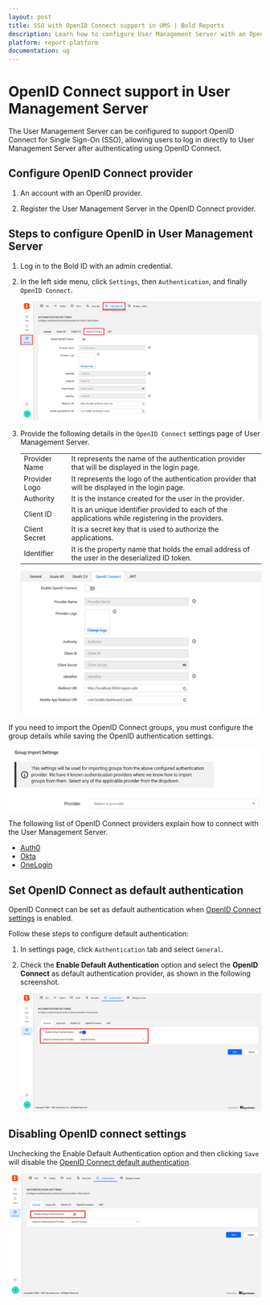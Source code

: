 ```yaml
---
layout: post
title: SSO with OpenID Connect support in UMS | Bold Reports
description: Learn how to configure User Management Server with an OpenID based identity provider for Single Sign-on authentication using OpenID Connect.
platform: report-platform
documentation: ug
---
```


# OpenID Connect support in User Management Server

The User Management Server can be configured to support OpenID Connect for Single Sign-On (SSO), allowing users to log in directly to User Management Server after authenticating using OpenID Connect.

## Configure OpenID Connect provider

1. An account with an OpenID provider.

2. Register the User Management Server in the OpenID Connect provider.

## Steps to configure OpenID in User Management Server

1. Log in to the Bold ID with an admin credential.

2. In the left side menu, click `Settings`, then `Authentication`, and finally `OpenID Connect`.

    ![Authentication settings](/static/assets/on-premise/images/tenant-management/site-management/authentication/openid-auth-page.png)

3. Provide the following details in the `OpenID Connect` settings page of User Management Server.

    <table>

    <tr>
    <td>Provider Name</td>
    <td>It represents the name of the authentication provider that will be displayed in the login page.</td>
    </tr>

    <tr>
    <td>Provider Logo</td>
    <td>It represents the logo of the authentication provider that will be displayed in the login page.</td>
    </tr>

    <tr>
    <td>Authority</td>
    <td>It is the instance created for the user in the provider.</td>
    </tr>

    <tr>
    <td>Client ID</td>
    <td>It is an unique identifier provided to each of the applications while registering in the providers.</td>
    </tr>

    <tr>
    <td>Client Secret</td>
    <td>It is a secret key that is used to authorize the applications.</td>
    </tr>

    <tr>
    <td>Identifier</td>
    <td>It is the property name that holds the email address of the user in the deserialized ID token.</td>
    </tr>

    </table>  

    ![OpenId settings](/static/assets/on-premise/images/tenant-management/site-management/authentication/openid-auth-configuration.png)

If you need to import the OpenID Connect groups, you must configure the group details while saving the OpenID authentication settings.  

![OpenId Group setting](/static/assets/on-premise/images/tenant-management/site-management/authentication/openId-group-settings.png)

The following list of OpenID Connect providers explain how to connect with the User Management Server.

* [Auth0](../../../../authentication/single-sign-on/openid-connect/auth0/)
* [Okta](../../../../authentication/single-sign-on/openid-connect/okta/)
* [OneLogin](../../../../authentication/single-sign-on/openid-connect/onelogin/)

## Set OpenID Connect as default authentication

OpenID Connect can be set as default authentication when [OpenID Connect settings](#steps-to-configure-openid-in-user-management-server) is enabled.

Follow these steps to configure default authentication:

1. In settings page, click `Authentication` tab and select `General`.

2. Check the **Enable Default Authentication** option and select the **OpenID Connect** as default authentication provider, as shown in the following screenshot.  

   ![Enable OpenID Default Authentication](/static/assets/on-premise/images/tenant-management/site-management/authentication/openid-default-authentication.png)

## Disabling OpenID connect settings

Unchecking the Enable Default Authentication option and then clicking `Save` will disable the [OpenID Connect default authentication](#set-openid-connect-as-default-authentication).  

![Disable Default Authentication](/static/assets/on-premise/images/tenant-management/site-management/authentication/disable-openid-settings.png)

